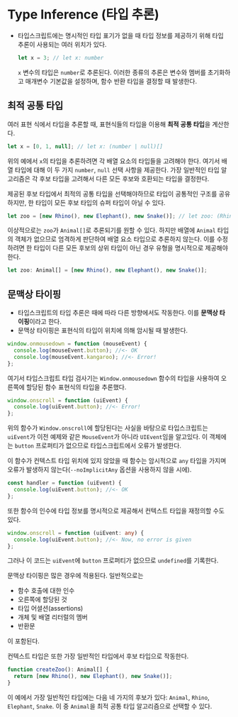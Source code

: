 # Type Inference (타입 추론)

- 타입스크립트에는 명시적인 타입 표기가 없을 때 타입 정보를 제공하기 위해 타입 추론이 사용되는 여러 위치가 있다.

    ```typescript
    let x = 3; // let x: number
    ```

    `x` 변수의 타입은 `number`로 추론된다. 이러한 종류의 추론은 변수와 멤버를 초기화하고 매개변수 기본값을 설정하며, 함수 반환 타입을 결정할 때 발생한다.

## 최적 공통 타입

여러 표현 식에서 타입을 추론할 때, 표현식들의 타입을 이용해 **최적 공통 타입**을 계산한다.

```typescript
let x = [0, 1, null]; // let x: (number | null)[]
```

위의 예에서 `x`의 타입을 추론하려면 각 배열 요소의 타입들을 고려해야 한다. 여기서 배열 타입에 대해 이 두 가지 `number`, `null` 선택 사항을 제공한다. 가장 일반적인 타입 알고리즘은 각 후보 타입을 고려해서 다른 모든 후보와 호환되는 타입을 결정한다.

제공된 후보 타입에서 최적의 공통 타입을 선택해야하므로 타입이 공통적인 구조를 공유하지만, 한 타입이 모든 후보 타입의 슈퍼 타입이 아닐 수 있다.

```typescript
let zoo = [new Rhino(), new Elephant(), new Snake()]; // let zoo: (Rhino | Elephant | Snake)[]
```

이상적으로는 `zoo`가 `Animal[]`로 추론되기를 원할 수 있다. 하지만 배열에 `Animal` 타입의 객체가 없으므로 엄격하게 판단하여 배열 요소 타입으로 추론하지 않는다. 이를 수정하려면 한 타입이 다른 모든 후보의 상위 타입이 아닌 경우 유형을 명시적으로 제공해야 한다.

```typescript
let zoo: Animal[] = [new Rhino(), new Elephant(), new Snake()];
```

## 문맥상 타이핑

- 타입스크립트의 타입 추론은 때에 따라 다른 방향에서도 작동한다. 이를 **문맥상 타이핑**이라고 한다.
- 문맥상 타이핑은 표현식의 타입이 위치에 의해 암시될 때 발생한다.

```typescript
window.onmousedown = function (mouseEvent) {
  console.log(mouseEvent.button); //<- OK
  console.log(mouseEvent.kangaroo); //<- Error!
};

```

여기서 타입스크립트 타입 검사기는 `Window.onmousedown` 함수의 타입을 사용하여 오른쪽에 할당된 함수 표현식의 타입을 추론했다.

```typescript
window.onscroll = function (uiEvent) {
  console.log(uiEvent.button); //<- Error!
};
```

위의 함수가 `Window.onscroll`에 할당된다는 사실을 바탕으로 타입스크립트는 `uiEvent`가 이전 예제와 같은 `MouseEvent`가 아니라 `UIEvent`임을 알고있다. 이 객체에는 `button` 프로퍼티가 없으므로 타입스크립트에서 오류가 발생한다.

이 함수가 컨텍스트 타입 위치에 있지 않았을 때 함수는 암시적으로 `any` 타입을 가지며 오류가 발생하지 않는다(`--noImplicitAny` 옵션을 사용하지 않을 시에).

```typescript
const handler = function (uiEvent) {
  console.log(uiEvent.button); //<- OK
};
```

또한 함수의 인수에 타입 정보를 명시적으로 제공해서 컨텍스트 타입을 재정의할 수도 있다.

```typescript
window.onscroll = function (uiEvent: any) {
  console.log(uiEvent.button); //<- Now, no error is given
};
```

그러나 이 코드는 `uiEvent`에 `button` 프로퍼티가 없으므로 `undefined`를 기록한다.

문맥상 타이핑은 많은 경우에 적용된다.
일반적으로는

- 함수 호출에 대한 인수
- 오른쪽에 할당된 것
- 타입 어셜션(assertions)
- 개체 및 배열 리터럴의 멤버
- 반환문

이 포함된다.

컨텍스트 타입은 또한 가장 일반적인 타입에서 후보 타입으로 작동한다.

```typescript
function createZoo(): Animal[] {
  return [new Rhino(), new Elephant(), new Snake()];
}
```

이 예에서 가장 일반적인 타입에는 다음 네 가지의 후보가 있다: `Animal`, `Rhino`, `Elephant`, `Snake`. 이 중 `Animal`을 최적 공통 타입 알고리즘으로 선택할 수 있다.
